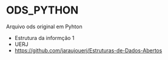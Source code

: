 # ODS_PYTHON
Arquivo ods original em Pyhton
- Estrutura da informção 1
- UERJ
- https://github.com/jaraujouerj/Estruturas-de-Dados-Abertos

